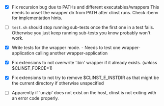 - [x] Fix recursion bug due to PATHs and different executables/wrappers
      This needs to unset the wrapper dir from PATH after clinst runs.
      Check rbenv for implementation hints.

- [ ] `test.sh` should stop running sub-tests once the first one in a test fails.
      Otherwise you just keep running sub-tests you know probably won't work.

- [x] Write tests for the wrapper mode.
      - Needs to test one wrapper-application calling another wrapper-application

- [x] Fix extensions to not overwrite '.bin' wrapper if it already exists.
      (*unless* $CLINST_FORCE=1)

- [x] Fix extensions to not try to remove $CLINST_E_INSTDIR as that might be the
      current directory if otherwise unspecified

- [ ] Apparently if 'unzip' does not exist on the host, clinst is not exiting with
      an error code properly.
